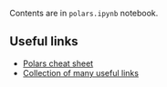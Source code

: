 
Contents are in `polars.ipynb` notebook.

## Useful links
- [Polars cheat sheet](https://franzdiebold.github.io/polars-cheat-sheet/Polars_cheat_sheet.pdf)
- [Collection of many useful links](https://github.com/ddotta/awesome-polars?tab=readme-ov-file)